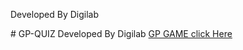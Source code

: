 <p>Developed By Digilab</p>
# GP-QUIZ 
Developed By Digilab <a href="https://digilabteam.github.io/GPQUIZ10/">GP GAME click Here </a>
